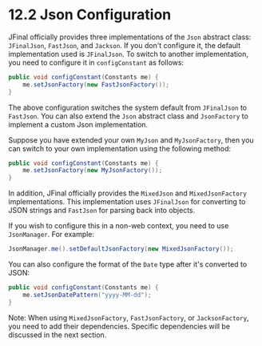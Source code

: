 # 12.2 Json Configuration

JFinal officially provides three implementations of the `Json` abstract class: `JFinalJson`, `FastJson`, and `Jackson`. If you don't configure it, the default implementation used is `JFinalJson`. To switch to another implementation, you need to configure it in `configConstant` as follows:

```java
public void configConstant(Constants me) {
    me.setJsonFactory(new FastJsonFactory());
}
```

The above configuration switches the system default from `JFinalJson` to `FastJson`. You can also extend the `Json` abstract class and `JsonFactory` to implement a custom Json implementation.

Suppose you have extended your own `MyJson` and `MyJsonFactory`, then you can switch to your own implementation using the following method:

```java
public void configConstant(Constants me) {
    me.setJsonFactory(new MyJsonFactory());
}
```

In addition, JFinal officially provides the `MixedJson` and `MixedJsonFactory` implementations. This implementation uses `JFinalJson` for converting to JSON strings and `FastJson` for parsing back into objects.

If you wish to configure this in a non-web context, you need to use `JsonManager`. For example:

```java
JsonManager.me().setDefaultJsonFactory(new MixedJsonFactory());
```

You can also configure the format of the `Date` type after it's converted to JSON:

```java
public void configConstant(Constants me) {
    me.setJsonDatePattern("yyyy-MM-dd");
}
```

Note: When using `MixedJsonFactory`, `FastJsonFactory`, or `JacksonFactory`, you need to add their dependencies. Specific dependencies will be discussed in the next section.